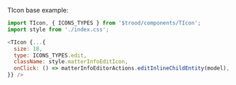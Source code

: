 TIcon base example:
                                      
```js
import TIcon, { ICONS_TYPES } from '$trood/components/TIcon';
import style from './index.css';

<TIcon {...{
  size: 18,
  type: ICONS_TYPES.edit,
  className: style.matterInfoEditIcon,
  onClick: () => matterInfoEditorActions.editInlineChildEntity(model),
}} />
```
